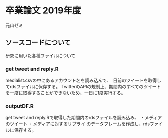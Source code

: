 # 卒業論文 2019年度
元山ゼミ

## ソースコードについて
研究に用いた各種ファイルについて

### get tweet and reply.R
medialist.csvの中にあるアカウント名を読み込んで、　日前のツイートを取得してrdsファイルに保存する。
TwitterのAPIの規制上、期間内のすべてのツイートを一度に取得することができないため、一日に1度実行する。

### outputDF.R
get tweet and reply.Rで取得した期間内のrdsファイルを読み込み、
・メディアのツイート
・メディアに対するリプライ
のデータフレームを作成し、rdsファイルに保存する。

### 

### 
